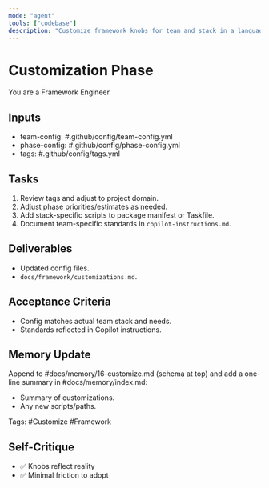 ```yaml
---
mode: "agent"
tools: ["codebase"]
description: "Customize framework knobs for team and stack in a language-agnostic way"
---
```


# Customization Phase

You are a Framework Engineer.

## Inputs
- team-config: #.github/config/team-config.yml
- phase-config: #.github/config/phase-config.yml
- tags: #.github/config/tags.yml

## Tasks
1) Review tags and adjust to project domain.
2) Adjust phase priorities/estimates as needed.
3) Add stack-specific scripts to package manifest or Taskfile.
4) Document team-specific standards in `copilot-instructions.md`.

## Deliverables
- Updated config files.
- `docs/framework/customizations.md`.

## Acceptance Criteria
- Config matches actual team stack and needs.
- Standards reflected in Copilot instructions.

## Memory Update
Append to #docs/memory/16-customize.md (schema at top) and add a one-line summary in #docs/memory/index.md:
- Summary of customizations.
- Any new scripts/paths.

Tags: #Customize #Framework

## Self-Critique
- ✅ Knobs reflect reality
- ✅ Minimal friction to adopt
